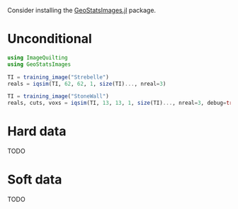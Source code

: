 Consider installing the [GeoStatsImages.jl](https://github.com/juliohm/GeoStatsImages.jl) package.

# Unconditional

```julia
using ImageQuilting
using GeoStatsImages

TI = training_image("Strebelle")
reals = iqsim(TI, 62, 62, 1, size(TI)..., nreal=3)

TI = training_image("StoneWall")
reals, cuts, voxs = iqsim(TI, 13, 13, 1, size(TI)..., nreal=3, debug=true)
```

# Hard data

TODO

# Soft data

TODO
